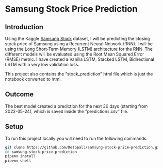# Samsung Stock Price Prediction

## Introduction

Using the Kaggle [Samsung Stock](https://www.kaggle.com/datasets/ranugadisansagamage/samsung-stocks) dataset, I will be predicting the closing stock price of Samsung using a Recurrent Neural Network (RNN). I will be using the Long Short-Term Memory (LSTM) architecture for the RNN. The different models will be evaluated using the Root Mean Squared Error (RMSE) metric. I have created a Vanilla LSTM, Stacked LSTM, Bidirectional LSTM with a very low validation loss.

This project also contains the "stock_prediction" html file which is just the notebook converted to html.

## Outcome

The best model created a prediction for the next 30 days (starting from 2022-05-24), which is saved inside the "predictions.csv" file.

## Setup

To run this project locally you will need to run the following commands:

```bash
git clone https://github.com/Detopall/samsung-stock-price-prediction.git
cd samsung-stock-price-prediction
pipenv install
pipenv shell
```
